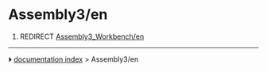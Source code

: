 # Assembly3/en
1.  REDIRECT [Assembly3_Workbench/en](Assembly3_Workbench/en.md)



---
⏵ [documentation index](../README.md) > Assembly3/en
